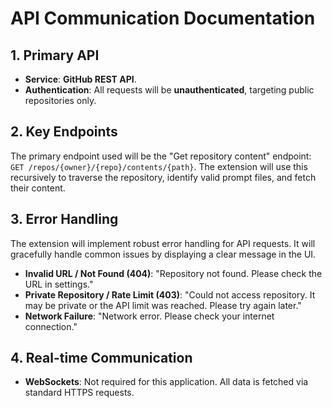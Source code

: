 # API Communication Documentation

## 1. Primary API

* **Service**: **GitHub REST API**.
* **Authentication**: All requests will be **unauthenticated**, targeting public repositories only.

## 2. Key Endpoints

The primary endpoint used will be the "Get repository content" endpoint: `GET /repos/{owner}/{repo}/contents/{path}`. The extension will use this recursively to traverse the repository, identify valid prompt files, and fetch their content.

## 3. Error Handling

The extension will implement robust error handling for API requests. It will gracefully handle common issues by displaying a clear message in the UI.

* **Invalid URL / Not Found (404)**: "Repository not found. Please check the URL in settings."
* **Private Repository / Rate Limit (403)**: "Could not access repository. It may be private or the API limit was reached. Please try again later."
* **Network Failure**: "Network error. Please check your internet connection."

## 4. Real-time Communication

* **WebSockets**: Not required for this application. All data is fetched via standard HTTPS requests.
